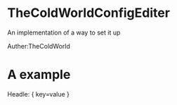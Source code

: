 # TheColdWorldConfigEditer
An implementation of a way to set it up

Auther:TheColdWorld
# A example
Headle:
{
key=value
}
